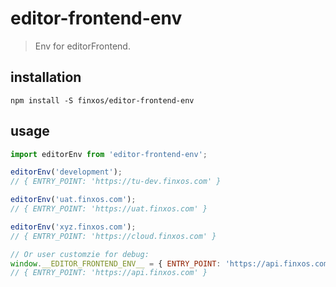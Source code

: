 # editor-frontend-env
> Env for editorFrontend.


## installation

```shell
npm install -S finxos/editor-frontend-env
```


## usage

```js
import editorEnv from 'editor-frontend-env';

editorEnv('development');
// { ENTRY_POINT: 'https://tu-dev.finxos.com' }

editorEnv('uat.finxos.com');
// { ENTRY_POINT: 'https://uat.finxos.com' }

editorEnv('xyz.finxos.com');
// { ENTRY_POINT: 'https://cloud.finxos.com' }

// Or user customzie for debug:
window.__EDITOR_FRONTEND_ENV__ = { ENTRY_POINT: 'https://api.finxos.com' };
// { ENTRY_POINT: 'https://api.finxos.com' }
```
